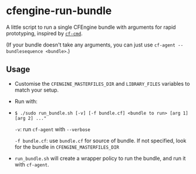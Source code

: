 # cfengine-run-bundle

A little script to run a single CFEngine bundle with arguments for rapid
prototyping, inspired by [`cf-cmd`](http://blog.cf-learn.info/cf-cmd-a-command-line-tool-for-running-cfengi/).

(If your bundle doesn't take any arguments, you can just use
`cf-agent --bundlesequence <bundle>`.)

## Usage

* Customise the `CFENGINE_MASTERFILES_DIR` and `LIBRARY_FILES` variables
  to match your setup.
* Run with:
* 
  ```
  $ ./sudo run_bundle.sh [-v] [-f bundle.cf] <bundle to run> [arg 1] [arg 2] ..."
  ```

  `-v`: run `cf-agent` with `--verbose`

  `-f bundle.cf`: use `bundle.cf` for source of bundle. If not specified,
  look for the bundle in `CFENGINE_MASTERFILES_DIR`
* `run_bundle.sh` will create a wrapper policy to run the bundle, and run it
  with `cf-agent`.
